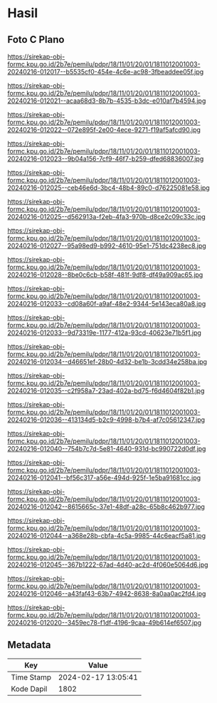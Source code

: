 # Hasil

## Foto C Plano

https://sirekap-obj-formc.kpu.go.id/2b7e/pemilu/pdpr/18/11/01/20/01/1811012001003-20240216-012017--b5535cf0-454e-4c6e-ac98-3fbeaddee05f.jpg

https://sirekap-obj-formc.kpu.go.id/2b7e/pemilu/pdpr/18/11/01/20/01/1811012001003-20240216-012021--acaa68d3-8b7b-4535-b3dc-e010af7b4594.jpg

https://sirekap-obj-formc.kpu.go.id/2b7e/pemilu/pdpr/18/11/01/20/01/1811012001003-20240216-012022--072e895f-2e00-4ece-9271-f19af5afcd90.jpg

https://sirekap-obj-formc.kpu.go.id/2b7e/pemilu/pdpr/18/11/01/20/01/1811012001003-20240216-012023--9b04a156-7cf9-46f7-b259-dfed68836007.jpg

https://sirekap-obj-formc.kpu.go.id/2b7e/pemilu/pdpr/18/11/01/20/01/1811012001003-20240216-012025--ceb46e6d-3bc4-48b4-89c0-d76225081e58.jpg

https://sirekap-obj-formc.kpu.go.id/2b7e/pemilu/pdpr/18/11/01/20/01/1811012001003-20240216-012025--d562913a-f2eb-4fa3-970b-d8ce2c09c33c.jpg

https://sirekap-obj-formc.kpu.go.id/2b7e/pemilu/pdpr/18/11/01/20/01/1811012001003-20240216-012027--95a98ed9-b992-4610-95e1-751dc4238ec8.jpg

https://sirekap-obj-formc.kpu.go.id/2b7e/pemilu/pdpr/18/11/01/20/01/1811012001003-20240216-012028--8be0c6cb-b58f-481f-9df8-df49a909ac65.jpg

https://sirekap-obj-formc.kpu.go.id/2b7e/pemilu/pdpr/18/11/01/20/01/1811012001003-20240216-012033--cd08a60f-a9af-48e2-9344-5e143eca80a8.jpg

https://sirekap-obj-formc.kpu.go.id/2b7e/pemilu/pdpr/18/11/01/20/01/1811012001003-20240216-012033--9d73319e-1177-412a-93cd-40623e71b5f1.jpg

https://sirekap-obj-formc.kpu.go.id/2b7e/pemilu/pdpr/18/11/01/20/01/1811012001003-20240216-012034--d46651ef-28b0-4d32-be1b-3cdd34e258ba.jpg

https://sirekap-obj-formc.kpu.go.id/2b7e/pemilu/pdpr/18/11/01/20/01/1811012001003-20240216-012035--c2f958a7-23ad-402a-bd75-f6d4604f82b1.jpg

https://sirekap-obj-formc.kpu.go.id/2b7e/pemilu/pdpr/18/11/01/20/01/1811012001003-20240216-012036--413134d5-b2c9-4998-b7b4-af7c05612347.jpg

https://sirekap-obj-formc.kpu.go.id/2b7e/pemilu/pdpr/18/11/01/20/01/1811012001003-20240216-012040--754b7c7d-5e81-4640-931d-bc990722d0df.jpg

https://sirekap-obj-formc.kpu.go.id/2b7e/pemilu/pdpr/18/11/01/20/01/1811012001003-20240216-012041--bf56c317-a56e-494d-925f-1e5ba91681cc.jpg

https://sirekap-obj-formc.kpu.go.id/2b7e/pemilu/pdpr/18/11/01/20/01/1811012001003-20240216-012042--8615665c-37e1-48df-a28c-65b8c462b977.jpg

https://sirekap-obj-formc.kpu.go.id/2b7e/pemilu/pdpr/18/11/01/20/01/1811012001003-20240216-012044--a368e28b-cbfa-4c5a-9985-44c6eacf5a81.jpg

https://sirekap-obj-formc.kpu.go.id/2b7e/pemilu/pdpr/18/11/01/20/01/1811012001003-20240216-012045--367b1222-67ad-4d40-ac2d-4f060e5064d6.jpg

https://sirekap-obj-formc.kpu.go.id/2b7e/pemilu/pdpr/18/11/01/20/01/1811012001003-20240216-012046--a43faf43-63b7-4942-8638-8a0aa0ac2fd4.jpg

https://sirekap-obj-formc.kpu.go.id/2b7e/pemilu/pdpr/18/11/01/20/01/1811012001003-20240216-012020--3459ec78-f1df-4196-9caa-49b614ef6507.jpg


## Metadata

| Key        | Value               |
| ---------- | ------------------- |
| Time Stamp | 2024-02-17 13:05:41 |
| Kode Dapil | 1802                |



